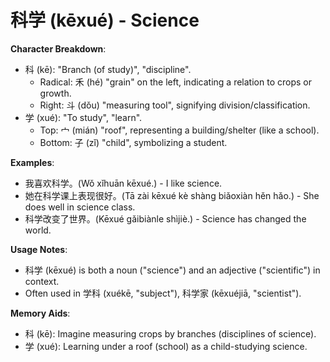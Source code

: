 # **科学 (kēxué) - Science**

**Character Breakdown**:  
- 科 (kē): "Branch (of study)", "discipline".
  - Radical: 禾 (hé) "grain" on the left, indicating a relation to crops or growth.
  - Right: 斗 (dǒu) "measuring tool", signifying division/classification.  
- 学 (xué): "To study", "learn".
  - Top: 宀 (mián) "roof", representing a building/shelter (like a school).
  - Bottom: 子 (zǐ) "child", symbolizing a student.

**Examples**:  
- 我喜欢科学。(Wǒ xǐhuān kēxué.) - I like science.  
- 她在科学课上表现很好。(Tā zài kēxué kè shàng biǎoxiàn hěn hǎo.) - She does well in science class.  
- 科学改变了世界。(Kēxué gǎibiànle shìjiè.) - Science has changed the world.

**Usage Notes**:  
- 科学 (kēxué) is both a noun ("science") and an adjective ("scientific") in context.  
- Often used in 学科 (xuékē, "subject"), 科学家 (kēxuéjiā, "scientist").

**Memory Aids**:  
- 科 (kē): Imagine measuring crops by branches (disciplines of science).  
- 学 (xué): Learning under a roof (school) as a child-studying science.